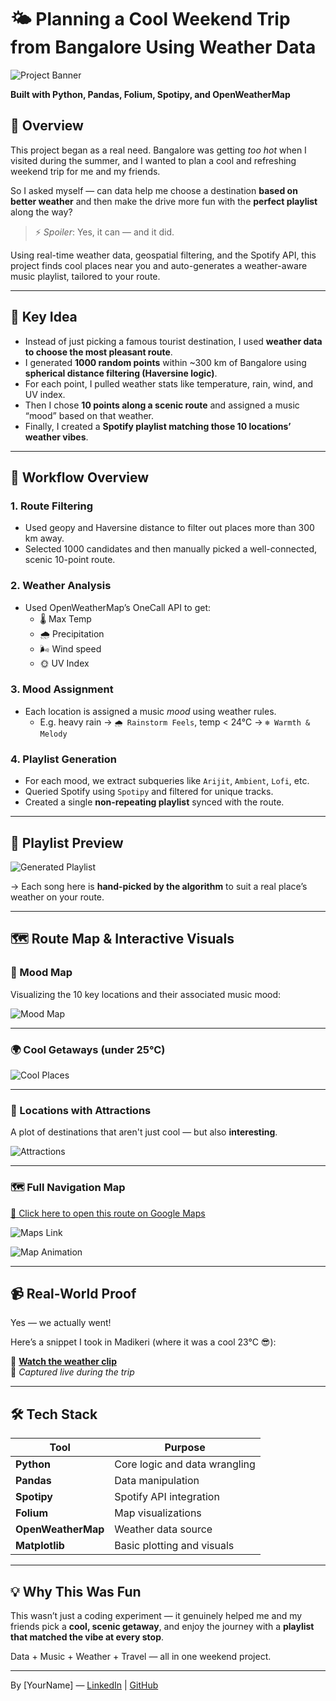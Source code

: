 # 🌤️ Planning a Cool Weekend Trip from Bangalore Using Weather Data

![Project Banner](./Mood_map.png)

**Built with Python, Pandas, Folium, Spotipy, and OpenWeatherMap**

## 📌 Overview

This project began as a real need. Bangalore was getting *too hot* when I visited during the summer, and I wanted to plan a cool and refreshing weekend trip for me and my friends.

So I asked myself — can data help me choose a destination **based on better weather** and then make the drive more fun with the **perfect playlist** along the way?

> ⚡️ *Spoiler*: Yes, it can — and it did.

Using real-time weather data, geospatial filtering, and the Spotify API, this project finds cool places near you and auto-generates a weather-aware music playlist, tailored to your route.

---

## 🧠 Key Idea

- Instead of just picking a famous tourist destination, I used **weather data to choose the most pleasant route**.
- I generated **1000 random points** within ~300 km of Bangalore using **spherical distance filtering (Haversine logic)**.
- For each point, I pulled weather stats like temperature, rain, wind, and UV index.
- Then I chose **10 points along a scenic route** and assigned a music “mood” based on that weather.
- Finally, I created a **Spotify playlist matching those 10 locations’ weather vibes**.

---

## 🔄 Workflow Overview

### 1. **Route Filtering**
- Used geopy and Haversine distance to filter out places more than 300 km away.
- Selected 1000 candidates and then manually picked a well-connected, scenic 10-point route.

### 2. **Weather Analysis**
- Used OpenWeatherMap’s OneCall API to get:
  - 🌡 Max Temp
  - 🌧 Precipitation
  - 🌬 Wind speed
  - 🌞 UV Index

### 3. **Mood Assignment**
- Each location is assigned a music *mood* using weather rules.
  - E.g. heavy rain → `🌧 Rainstorm Feels`, temp < 24°C → `❄️ Warmth & Melody`

### 4. **Playlist Generation**
- For each mood, we extract subqueries like `Arijit`, `Ambient`, `Lofi`, etc.
- Queried Spotify using `Spotipy` and filtered for unique tracks.
- Created a single **non-repeating playlist** synced with the route.

---

## 🎵 Playlist Preview

![Generated Playlist](./Playlist.png)

→ Each song here is **hand-picked by the algorithm** to suit a real place’s weather on your route.

---

## 🗺️ Route Map & Interactive Visuals

### 📍 Mood Map

Visualizing the 10 key locations and their associated music mood:

![Mood Map](./Mood_map.png)

---

### 🌍 Cool Getaways (under 25°C)

![Cool Places](./cool_places_below_25_deg.png)

---

### 🌈 Locations with Attractions

A plot of destinations that aren't just cool — but also **interesting**.

![Attractions](./places_with_attractions.png)

---

### 🗺️ Full Navigation Map

[🧭 Click here to open this route on Google Maps](https://www.google.com/maps/dir/Bangalore/Vittal+Mallya+Rd,+Bengaluru,+Karnataka/Bangalore-Mysore+Road,+Bidadi/NICE+Peripheral+Ring+Road/Bengaluru-Mysuru+Expressway/Kanakapura+Rd,+Talaghattapura/Maddur/Mysore+Rd,+Mandya,+Karnataka/Mysuru,+Karnataka/Gonikoppal,+Karnataka/Madikeri)

![Maps Link](./maps_link.png)

![Map Animation](map.gif)

---

## 📹 Real-World Proof

Yes — we actually went!

Here’s a snippet I took in Madikeri (where it was a cool 23°C 😎):

🎥 **[Watch the weather clip](https://youtube.com/shorts/WdWM5egHSn0?feature=share)**  
📍 *Captured live during the trip*

---

## 🛠️ Tech Stack

| Tool            | Purpose                                  |
|-----------------|------------------------------------------|
| **Python**      | Core logic and data wrangling            |
| **Pandas**      | Data manipulation                        |
| **Spotipy**     | Spotify API integration                  |
| **Folium**      | Map visualizations                       |
| **OpenWeatherMap** | Weather data source                  |
| **Matplotlib**  | Basic plotting and visuals               |

---

## 💡 Why This Was Fun

This wasn’t just a coding experiment — it genuinely helped me and my friends pick a **cool, scenic getaway**, and enjoy the journey with a **playlist that matched the vibe at every stop**.

Data + Music + Weather + Travel — all in one weekend project.

---
 
By [YourName] — [LinkedIn](https://linkedin.com/in/yourprofile) | [GitHub](https://github.com/yourhandle)
